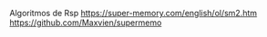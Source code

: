 

Algoritmos de Rsp
https://super-memory.com/english/ol/sm2.htm
https://github.com/Maxvien/supermemo
